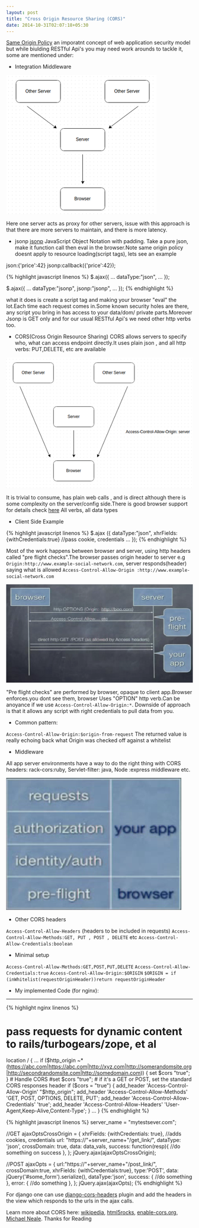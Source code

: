 ```yaml
---
layout: post
title: "Cross Origin Resource Sharing (CORS)"
date: 2014-10-31T02:07:18+05:30
---
```

[Same Origin Policy](http://en.wikipedia.org/wiki/Same-origin_policy) an imporatnt concept of web application security model but while biulding RESTful Api's you may need work arounds to tackle it, some are mentioned under:

* Integration Middleware

![Diagram1](/images/cors1e.png)

Here one server acts as proxy for other servers, issue with this approach is that there are more servers to maintain, and there is more latency.

* jsonp
[jsonp](http://en.wikipedia.org/wiki/JSONP) JavaScript Object Notation with padding. Take a pure json, make it function call then eval in the browser.Note same origin policy doesnt apply to resource loading(script tags), lets see an example 

json:{'price':42}
jsonp:callback({'price':42});

{% highlight javascript linenos %}
$.ajax({
	...
	dataType:"json",
	...
});

$.ajax({
	...
	dataType:"jsonp",
	jsonp:"jsonp",
	...
});
{% endhighlight %}

what it does is create a script tag and making your browser "eval" the lot.Each time each request comes in.Some known security holes are there, any script you bring in has access to your data/dom/ private parts.Moreover Jsonp is GET only and for our usual RESTful Api's we need other http verbs too.

* CORS(Cross Origin Resource Sharing)
CORS allows servers to specify who, what can access endpoint directly.It uses plain json , and all http verbs: PUT,DELETE, etc are available

![Diagram2](/images/cors2e.png)

It is trivial to consume, has plain web calls , and is direct although there is some complexity on the server/config side.There is good browser support for details check [here](http://caniuse.com/#feat=cors)
All verbs, all data types


* Client Side Example

{% highlight javascript linenos %}
$.ajax ({
	dataType:"json",
	xhrFields:{withCredentials:true} //pass cookie, credentials
	...
});
{% endhighlight %}

Most of the work happens between browser and server, using http headers called "pre flight checks".The browser passes origin header to server e.g
`Origin:http://www.example-social-network.com`, server responds(header) saying what is allowed `Access-Control-Allow-Origin :http://www.example-social-network.com`

![Diagram4](/images/cors4e.png)

"Pre flight checks" are performed by browser, opaque to client app.Browser enforces.you dont see them, browser Uses "OPTION" http verb.Can be anoyance if we use `Access-Control-Allow-Origin:*`. Downside of approach is that it allows any script with right credentials to pull data from you.

* Common pattern:

`Access-Control-Allow-Origin:$origin-from-request`
The returned value is really echoing back what Origin was checked  off against a whitelist


* Middleware

All app server environments have a way to do the right thing with CORS headers: rack-cors:ruby, Servlet-filter: java, Node :express middleware
etc.

![Diagram3](/images/cors3e.png)

* Other CORS headers

`Access-Control-Allow-Headers` (headers to be included in requests)
`Access-Control-Allow-Methods:GET, PUT , POST , DELETE` etc
`Access-Control-Allow-Credentials:boolean`

* Minimal setup

`Access-Control-Allow-Methods:GET,POST,PUT,DELETE`
`Access-Control-Allow-Credentials:true`
`Access-Control-Allow-Origin:$ORIGIN`
`$ORIGIN = if (inWhitelist(requestOriginHeader))return requestOriginHeader`


* My implemented Code (for nginx):
----------------------------------

{% highlight nginx linenos %}
# pass requests for dynamic content to rails/turbogears/zope, et al
location / {
	 ...
	 if ($http_origin ~* (https://abc.com|https://abc.com|http://xyz.com|http://somerandomsite.org|http://secondrandomsite.com|http://somedomain.com)) {
	     set $cors "true";
	 }
	# Handle CORS
	#set $cors "true";
	# if it's a GET or POST, set the standard CORS responses header
	if ($cors = "true") {
	 add_header 'Access-Control-Allow-Origin' "$http_origin";
	 add_header 'Access-Control-Allow-Methods' 'GET, POST, OPTIONS, DELETE, PUT';
	 add_header 'Access-Control-Allow-Credentials' 'true';
	 add_header 'Access-Control-Allow-Headers' 'User-Agent,Keep-Alive,Content-Type';
	}
	...
}
{% endhighlight %}

{% highlight javascript linenos %}
server_name = "mytestsever.com";

//GET
ajaxOptsCrossOrigin = {
	xhrFields: {withCredentials: true}, //adds cookies, credentials
	url: "https://"+server_name+"/get_link/",
	dataType: 'json',
	crossDomain: true,
	data: data_vals,
	success: function(resp){
		//do something on success
	},
};
jQuery.ajax(ajaxOptsCrossOrigin);

//POST
ajaxOpts = {
	url:"https://"+server_name+"/post_link/",
	crossDomain:true,
	xhrFields: {withCredentials:true},
	type:'POST',
	data: jQuery('#some_form').serialize(),
	dataType:'json',
	success: {
		//do something
	},
	error: {
		//do something
	},
};
jQuery.ajax(ajaxOpts);
{% endhighlight %}

For django one can use [django-cors-headers](https://github.com/ottoyiu/django-cors-headers) plugin and add the headers in the view which responds to the urls in the ajax calls.

Learn more about CORS here: [wikipedia](http://en.wikipedia.org/wiki/Cross-origin_resource_sharing), [html5rocks](http://www.html5rocks.com/en/tutorials/cors/), [enable-cors.org](enable-cors.org), [Michael Neale](http://www.youtube.com/watch?v=rlnhiwN8AnU). Thanks for Reading
